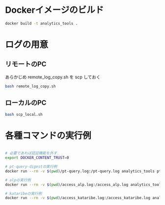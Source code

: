 # Dockerイメージのビルド
```bash
docker build -t analytics_tools .
```

# ログの用意
## リモートのPC

あらかじめ remote_log_copy.sh を scp しておく

```bash
bash remote_log_copy.sh
```

## ローカルのPC

```bash
bash scp_local.sh
```

# 各種コマンドの実行例

```bash

# 必要であれば認証機能を外す
export DOCKER_CONTENT_TRUST=0

# pt-query-digestの実行例
docker run --rm -v $(pwd)/pt-query.log:/pt-query.log analytics_tools pt-query-digest /pt-query.log

# alpの実行例
docker run --rm -v $(pwd)/access_alp.log:/access_alp.log analytics_tools bash -c "cat /access_alp.log | alp json"

# kataribeの実行例
docker run --rm -v $(pwd)/access_kataribe.log:/access_kataribe.log analytics_tools bash -c "kataribe -generate && cat /access_kataribe.log | kataribe"
```

